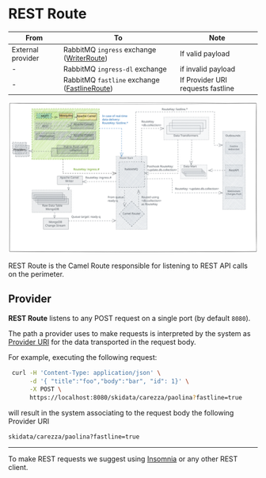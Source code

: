 <!--
SPDX-FileCopyrightText: NOI Techpark <digital@noi.bz.it>

SPDX-License-Identifier: CC0-1.0
-->

# REST Route

| From | To | Note |
| - | - | - |
| External provider | RabbitMQ `ingress` exchange ([WriterRoute](writer-route.md)) | If valid payload |
| - | RabbitMQ `ingress-dl` exchange | if invalid payload |
| - | RabbitMQ `fastline` exchange ([FastlineRoute](fastline-route.md)) | If Provider URI requests fastline |

![rest-route](../assets/mqtt-route.svg)

REST Route is the Camel Route responsible for listening to REST API calls on the perimeter.

## Provider

**REST Route** listens to any POST request on a single port (by default `8080`).

The path a provider uses to make requests is interpreted by the system as [Provider URI](../inbound.md#provider-uri) for the data transported in the request body.

For example, executing the following request:

```sh
 curl -H 'Content-Type: application/json' \
      -d '{ "title":"foo","body":"bar", "id": 1}' \
      -X POST \
      https://localhost:8080/skidata/carezza/paolina?fastline=true
```

will result in the system associating to the request body the following Provider URI

```
skidata/carezza/paolina?fastline=true
```

----

To make REST requests we suggest using [Insomnia](https://insomnia.rest/) or any other REST client.
